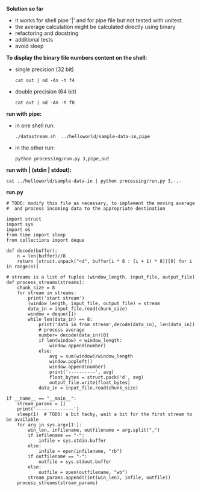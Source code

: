 **Solution so far**

* it works for shell pipe '|' and for pipe file but not tested with unitest.
* the average calculation might be calculated directly using binary
* refactoring and docstring
* additional tests
* avoid sleep

**To display the binary file numbers content on the shell:**
* single precision (32 bit)
 
  `cat out | od -An -t f4`
  
* double precision (64 bit)
  
  `cat out | od -An -t f8`

**run with pipe:**

* in one shell run:
  
  `./datastream.sh  ../helloworld/sample-data-in,pipe`

* in the other run:
 
  `python processing/run.py 3,pipe,out`
  
**run with | (stdin | stdout):**

  `cat ../helloworld/sample-data-in | python processing/run.py 3,-,-`

**run.py**

```
# TODO: modify this file as necessary, to implement the moving average
#  and process incoming data to the appropriate destination

import struct
import sys
import os
from time import sleep
from collections import deque

def decode(buffer):
    n = len(buffer)//8
    return [struct.unpack("<d", buffer[i * 8 : (i + 1) * 8])[0] for i in range(n)]

# streams is a list of tuples (window_length, input_file, output_file)
def process_streams(streams):
    chunk_size = 8
    for stream in streams:
        print('start stream')
        (window_length, input_file, output_file) = stream
        data_in = input_file.read(chunk_size)
        window = deque([])
        while len(data_in) == 8:
            print('data in from stream',decode(data_in), len(data_in))
            # process average
            number= decode(data_in)[0]
            if len(window) < window_length:
                window.append(number)
            else:
                avg = sum(window)/window_length
                window.popleft()
                window.append(number)
                print('----------', avg)
                float_bytes = struct.pack('d', avg)
                output_file.write(float_bytes)
            data_in = input_file.read(chunk_size)

if __name__ == "__main__":
    stream_params = []
    print('--------------')
    sleep(1)  # TODO: a bit hacky, wait a bit for the first stream to be available
    for arg in sys.argv[1:]:
        win_len, infilename, outfilename = arg.split(",")
        if infilename == "-":
            infile = sys.stdin.buffer
        else:
            infile = open(infilename, "rb")
        if outfilename == "-":
            outfile = sys.stdout.buffer
        else:
            outfile = open(outfilename, "wb")
        stream_params.append((int(win_len), infile, outfile))
    process_streams(stream_params)
```
